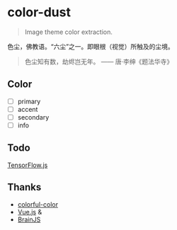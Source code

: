 # color-dust

> Image theme color extraction.

色尘，佛教语。“六尘”之一。即眼根（视觉）所触及的尘境。

> 色尘知有数，劫烬岂无年。
> —— 唐·李绅《题法华寺》

## Color

- [ ] primary
- [ ] accent
- [ ] secondary
- [ ] info

## Todo

[TensorFlow.js](https://tensorflow.google.cn/js/)

## Thanks

- [colorful-color](https://github.com/woshizja/colorful-color)
- [Vue.js](https://vuejs.org/) & [](https://nuxtjs.org/)
- [BrainJS](https://github.com/BrainJS/brain.js)
